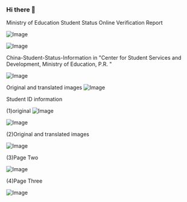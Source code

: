 ### Hi there 👋
Ministry of Education Student Status Online Verification Report



![Image](https://user-images.githubusercontent.com/54523039/231150133-66a87e19-6d10-4bd1-9cb4-a16eba5d55ea.jpg)




![Image](https://user-images.githubusercontent.com/54523039/231148361-859a573e-ff75-4375-a64d-cd5e193d7d6d.jpg)


China-Student-Status-Information in "Center for Student Services and Development, Ministry of Education, P.R. "

![Image](https://user-images.githubusercontent.com/54523039/231134497-1287a0b1-8499-47c1-8c3b-579ea5f6afda.png)

Original and translated images
![Image](https://user-images.githubusercontent.com/54523039/231134578-88726df2-f161-4419-8c67-f3ae6d2683fd.jpg)

Student ID information

(1)original
![Image](https://user-images.githubusercontent.com/54523039/231138587-0649a9a4-efa5-4563-8768-c9d81eda4507.jpg)


![Image](https://user-images.githubusercontent.com/54523039/231139194-e4dbf701-6128-40db-a1ad-fd1104917784.jpg)


(2)Original and translated images

![Image](https://user-images.githubusercontent.com/54523039/231138963-2f23efe6-1e8c-4568-8ecc-f097d1fe4aac.jpg)

(3)Page Two



![Image](https://user-images.githubusercontent.com/54523039/231147672-8650a968-1491-45e3-9bdb-1ce824fd3163.jpg)




(4)Page Three



![Image](https://user-images.githubusercontent.com/54523039/231148282-f5ba13d3-0210-452d-8af8-643d1c9ac63c.jpg)
<!--
**Mikasaak/Mikasaak** is a ✨ _special_ ✨ repository because its `README.md` (this file) appears on your GitHub profile.

Here are some ideas to get you started:

- 🔭 I’m currently working on ...
- 🌱 I’m currently learning ...
- 👯 I’m looking to collaborate on ...
- 🤔 I’m looking for help with ...
- 💬 Ask me about ...
- 📫 How to reach me: ...
- 😄 Pronouns: ...
- ⚡ Fun fact: ...
-->
